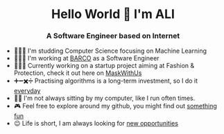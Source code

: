 <h1 align="center">Hello World 👋 I'm ALI</h1>
<h3 align="center">A Software Engineer based on Internet</h3>

- 👨🏼‍🎓   I'm studding Computer Science focusing on Machine Learning
- 👨🏻‍💻 I'm working at [BARCO](http://barco.com) as a Software Engineer
- 💁🏻‍♂️ Currently working on a startup project aiming at Fashion & Protection, check it out here on [MaskWithUs](https://maskwith.us) 
- ➕➖✖️➗ Practising algorithms is a long-term investment, so I do it [everyday](https://github.com/alibk95/CodingChallenges) 
- 🏃🏻 I'm not always sitting by my computer, like I run often times. 
- 🎮 Feel free to explore around my github, you might find out [something fun](#)
- 😉 Life is short, I am always looking for [new opportunities](https://www.linkedin.com/in/ali-b-karimi-7b6507b5/)


